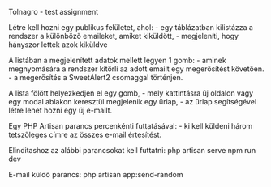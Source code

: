 Tolnagro - test assignment

Létre kell hozni egy publikus felületet, ahol: 
	- egy táblázatban kilistázza a rendszer a különböző emaileket, amiket kiküldött,
	- megjeleníti, hogy hányszor lettek azok kiküldve

A listában a megjelenített adatok mellett legyen 1 gomb:
	- aminek megnyomására a rendszer kitörli az adott emailt egy megerősítést követően. 
	- a megerősítés a SweetAlert2 csomaggal történjen.

A lista fölött helyezkedjen el egy gomb, 
	- mely kattintásra új oldalon vagy egy modal ablakon keresztül megjelenik egy űrlap,
	- az űrlap segítségével létre lehet hozni egy új e-mailt.


Egy PHP Artisan parancs percenkénti futtatásával:
	- ki kell küldeni három tetszőleges címre az összes e-mail értesítést.


Elinditashoz az alábbi parancsokat kell futtatni:
php artisan serve
npm run dev


E-mail küldő parancs:
php artisan app:send-random
